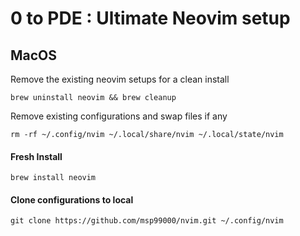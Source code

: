 # 0 to PDE : Ultimate Neovim setup

## MacOS

Remove the existing neovim setups for a clean install

```
brew uninstall neovim && brew cleanup
```

Remove existing configurations and swap files if any

```
rm -rf ~/.config/nvim ~/.local/share/nvim ~/.local/state/nvim
```

#### Fresh Install

```
brew install neovim
```

#### Clone configurations to local

```
git clone https://github.com/msp99000/nvim.git ~/.config/nvim
```
